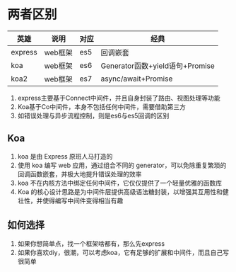 # 两者区别

| 英雄    | 说明    | 对应 | 经典                            |
| ------- | ------- | ---- | ------------------------------- |
| express | web框架 | es5  | 回调嵌套                        |
| koa     | web框架 | es6  | Generator函数+yield语句+Promise |
| koa2    | web框架 | es7  | async/await+Promise             |

1. express主要基于Connect中间件，并且自身封装了路由、视图处理等功能
2. Koa基于Co中间件，本身不包括任何中间件，需要借助第三方
3. 如错误处理与异步流程控制，则是es6与es5回调的区别

## Koa

1. koa 是由 Express 原班人马打造的
2. 使用 koa 编写 web 应用，通过组合不同的 generator，可以免除重复繁琐的回调函数嵌套，并极大地提升错误处理的效率
3. koa 不在内核方法中绑定任何中间件，它仅仅提供了一个轻量优雅的函数库
4. Koa 的核心设计思路是为中间件层提供高级语法糖封装，以增强其互用性和健壮性，并使得编写中间件变得相当有趣

## 如何选择

1. 如果你想简单点，找一个框架啥都有，那么先express
2. 如果你喜欢diy，很潮，可以考虑koa，它有足够的扩展和中间件，而且自己写很简单

